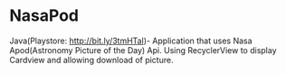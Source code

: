 # NasaPod

Java(Playstore: http://bit.ly/3tmHTal)- Application that uses 				Nasa Apod(Astronomy Picture of the Day) Api. Using RecyclerView 			to display Cardview and allowing download of picture.	
